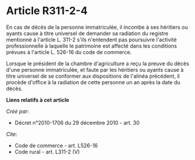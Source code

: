 # Article R311-2-4

En cas de décès de la personne immatriculée, il incombe à ses héritiers ou ayants cause à titre universel de demander sa
radiation du registre mentionné à l'article L. 311-2 s'ils n'entendent pas poursuivre l'activité professionnelle à laquelle
le patrimoine est affecté dans les conditions prévues à l'article L. 526-16 du code de commerce. 

Lorsque le président de la chambre d'agriculture a reçu la preuve du décès d'une personne immatriculée, et faute par les
héritiers ou ayants cause à titre universel de se conformer aux dispositions de l'alinéa précédent, il procède d'office à la
radiation de cette personne un an après la date du décès.

**Liens relatifs à cet article**

_Créé par_:

  - Décret n°2010-1706 du 29 décembre 2010 - art. 30

_Cite_:

  - Code de commerce - art. L526-16
  - Code rural - art. L311-2 (V)
